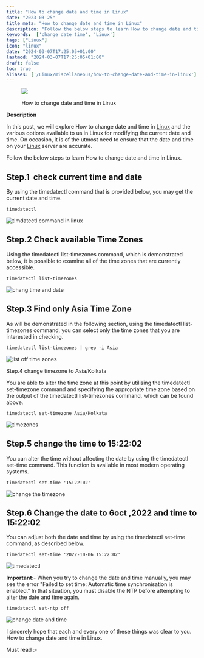 ```yaml
---
title: "How to change date and time in Linux"
date: "2023-03-25"
title_meta: "How to change date and time in Linux"
description: "Follow the below steps to learn How to change date and time in Linux."
keywords:  ['change date time', 'Linux']
tags: ["Linux"]
icon: "linux"
date: "2024-03-07T17:25:05+01:00"
lastmod: "2024-03-07T17:25:05+01:00" 
draft: false
toc: true
aliases: ['/Linux/miscellaneous/how-to-change-date-and-time-in-linux']
---
```


<figure>

![](images/How-to-change-date-and-time-in-Linux-1-1024x576.png)

<figcaption>

How to change date and time in Linux

</figcaption>

</figure>

**Description**

In this post, we will explore How to change date and time in [Linux](https://en.wikipedia.org/wiki/Linux) and the various options available to us in Linux for modifying the current date and time. On occasion, it is of the utmost need to ensure that the date and time on your [Linux](https://utho.com/docs/tutorial/linux-port-test-commandsredhat-7-centos-7-and-ubuntu-18-04/) server are accurate.

Follow the below steps to learn How to change date and time in Linux.

## Step.1  check current time and date

By using the timedatectl command that is provided below, you may get the current date and time.

```
timedatectl
```
![timdatectl command in linux](images/image-891.png)

## Step.2 Check available Time Zones

Using the timedatectl list-timezones command, which is demonstrated below, it is possible to examine all of the time zones that are currently accessible.

```
timedatectl list-timezones
```
![chang time and date](images/image-892.png)

## Step.3 Find only Asia Time Zone

As will be demonstrated in the following section, using the timedatectl list-timezones command, you can select only the time zones that you are interested in checking.

```
timedatectl list-timezones | grep -i Asia
```
![list off time zones](images/image-893.png)

Step.4 change timezone to Asia/Kolkata

You are able to alter the time zone at this point by utilising the timedatectl set-timezone command and specifying the appropriate time zone based on the output of the timedatectl list-timezones command, which can be found above.

```
timedatectl set-timezone Asia/Kolkata
```
![timezones](images/image-894.png)

## Step.5 change the time to 15:22:02

You can alter the time without affecting the date by using the timedatectl set-time command. This function is available in most modern operating systems.

```
timedatectl set-time '15:22:02'
```
![change the timezone](images/image-895.png)

## Step.6 Change the date to 6oct ,2022 and time to 15:22:02

You can adjust both the date and time by using the timedatectl set-time command, as described below.

```
timedatectl set-time '2022-10-06 15:22:02'
```
![timedatectl](images/image-896.png)

**Important**:- When you try to change the date and time manually, you may see the error "Failed to set time: Automatic time synchronisation is enabled." In that situation, you must disable the NTP before attempting to alter the date and time again.

```
timedatectl set-ntp off
```
![change date and time](images/image-897.png)

I sincerely hope that each and every one of these things was clear to you. How to change date and time in Linux.

Must read :-
